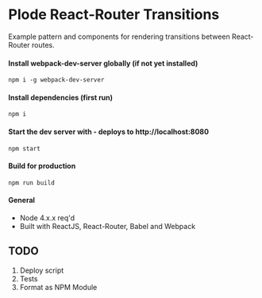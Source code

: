 Plode React-Router Transitions
=============

Example pattern and components for rendering transitions between React-Router routes.

#### Install webpack-dev-server globally (if not yet installed)

```
npm i -g webpack-dev-server
```

#### Install dependencies (first run)

```
npm i
```

#### Start the dev server with - deploys to http://localhost:8080

```
npm start
```

#### Build for production

```
npm run build
```

#### General

- Node 4.x.x req'd
- Built with ReactJS, React-Router, Babel and Webpack

## TODO
1. Deploy script
2. Tests
3. Format as NPM Module

